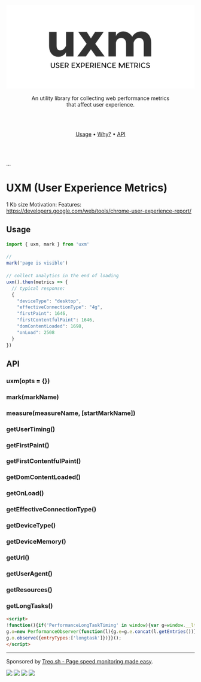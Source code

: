 <p align="center">
  <a href="#"><img src="./docs/logo.png" /></a>
</p>

<p align="center">
  An utility library for collecting web performance metrics<br />
  that affect user experience.
</p>
<br/>
<br/>

<p align="center">
  <a href="#example">Usage</a> •
  <a href="#why">Why?</a> •
  <a href="#principles">API</a>
</p>

<br/>
<br/>

...

# UXM (User Experience Metrics)

>

1 Kb size
Motivation:
Features:
https://developers.google.com/web/tools/chrome-user-experience-report/

## Usage

```js
import { uxm, mark } from 'uxm'

//
mark('page is visible')

// collect analytics in the end of loading
uxm().then(metrics => {  
  // typical response:
  {
    "deviceType": "desktop",
    "effectiveConnectionType": "4g",
    "firstPaint": 1646,
    "firstContentfulPaint": 1646,
    "domContentLoaded": 1698,
    "onLoad": 2508
  }
})
```

## API

### uxm(opts = {})

### mark(markName)

### measure(measureName, [startMarkName])

### getUserTiming()

### getFirstPaint()

### getFirstContentfulPaint()

### getDomContentLoaded()

### getOnLoad()

### getEffectiveConnectionType()

### getDeviceType()

### getDeviceMemory()

### getUrl()

### getUserAgent()

### getResources()

### getLongTasks()

```html
<script>
!function(){if('PerformanceLongTaskTiming' in window){var g=window.__lt={e:[]};
g.o=new PerformanceObserver(function(l){g.e=g.e.concat(l.getEntries())});
g.o.observe({entryTypes:['longtask']})}}();
</script>
```

---

Sponsored by [Treo.sh - Page speed monitoring made easy](https://treo.sh).

[![](https://travis-ci.org/treosh/uxm.png)](https://travis-ci.org/treosh/uxm)
[![](https://img.shields.io/npm/v/uxm.svg)](https://npmjs.org/package/uxm)
[![](https://img.shields.io/badge/code%20style-standard-brightgreen.svg)](http://standardjs.com/)
[![](https://img.shields.io/badge/license-MIT-blue.svg)](./LICENSE)
